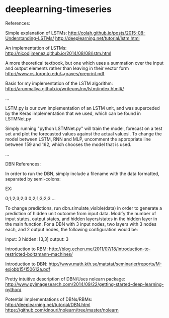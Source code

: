 # deeplearning-timeseries

References:

Simple explanation of LSTMs:
http://colah.github.io/posts/2015-08-Understanding-LSTMs/
http://deeplearning.net/tutorial/lstm.html

An implementation of LSTMs:
http://nicodjimenez.github.io/2014/08/08/lstm.html

A more theoretical textbook, but one which uses a summation over the input
and output elements rather than leaving in their vector form
http://www.cs.toronto.edu/~graves/preprint.pdf

Basis for my implementation of the LSTM algorithm:
http://arunmallya.github.io/writeups/nn/lstm/index.html#/

...

LSTM.py is our own implementation of an LSTM unit, and was superceded by the
Keras implementation that we used, which can be found in LSTMNet.py

Simply running "python LSTMNet.py" will train the model, forecast on a test 
set and plot the forecasted values against the actual valuesl. To change
the model between LSTM, RNN and MLP, uncomment the appropriate line between 159
and 162, which chooses the model that is used.

...

DBN References:

In order to run the DBN, simply include a filename with the data formatted, separated by semi-colons:

EX:

0;1;2;3;2;3
0;2;1;3;2;3
...


To change predictions, run dbn.simulate_visible(data) in order to generate a prediction of hidden unit outcome from
input data. Modify the number of input states, output states, and hidden layers/states in the hidden layer in the main function.
For a DBN with 3 input nodes, two layers with 3 nodes each, and 2 output nodes, the following configuration would be:

input: 3
hidden: [3,3]
output: 3

Introduction to RBM: http://blog.echen.me/2011/07/18/introduction-to-restricted-boltzmann-machines/

Introduction to DBN:
http://www.math.kth.se/matstat/seminarier/reports/M-exjobb15/150612a.pdf

Pretty intuitive description of DBN/Uses nolearn package:
http://www.pyimagesearch.com/2014/09/22/getting-started-deep-learning-python/

Potential implementations of DBNs/RBMs:
http://deeplearning.net/tutorial/DBN.html
https://github.com/dnouri/nolearn/tree/master/nolearn
